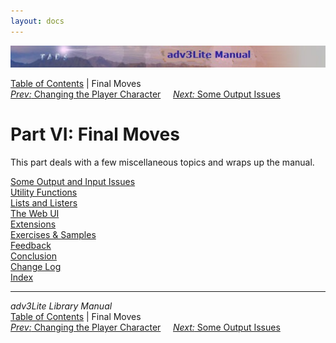 ```yaml
---
layout: docs
---
```

<div class="topbar">

<img src="topbar.jpg" data-border="0" />

</div>

<div class="nav">

<a href="toc.html" class="nav">Table of Contents</a> \| Final Moves  
<span class="navnp"><a href="changepc.html" class="nav"><em>Prev:</em> Changing the Player
Character</a>    
<a href="output.html" class="nav"><em>Next:</em> Some Output Issues</a>
    </span>

</div>

<div class="main">

# Part VI: Final Moves

This part deals with a few miscellaneous topics and wraps up the manual.

<div class="sectoc">

[Some Output and Input Issues](output.html)  
[Utility Functions](utility.html)  
[Lists and Listers](lister.html)  
[The Web UI](webui.html)  
[Extensions](extensions.html)  
[Exercises & Samples](../learning/exercises.html)  
[Feedback](feedback.html)  
[Conclusion](conclusion.html)  
[Change Log](changelog.html)  
[Index](manual_idx.html)  

</div>

</div>

------------------------------------------------------------------------

<div class="navb">

*adv3Lite Library Manual*  
<a href="toc.html" class="nav">Table of Contents</a> \| Final Moves  
<span class="navnp"><a href="changepc.html" class="nav"><em>Prev:</em> Changing the Player
Character</a>    
<a href="output.html" class="nav"><em>Next:</em> Some Output Issues</a>
    </span>

</div>
